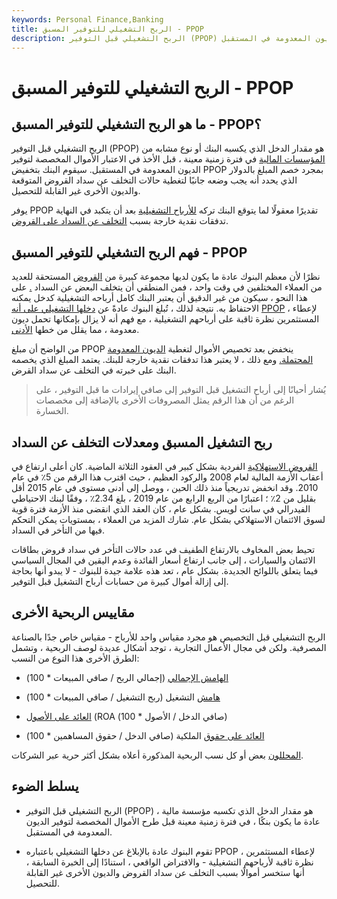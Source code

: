```yaml
---
keywords: Personal Finance,Banking
title: الربح التشغيلي للتوفير المسبق - PPOP
description: الربح التشغيلي قبل التوفير (PPOP) هو مقدار الدخل الذي يكسبه البنك أو أي نوع مشابه من المؤسسات المالية في فترة زمنية معينة قبل الأخذ في الاعتبار الأموال المخصصة لتوفير الديون المعدومة في المستقبل.
---
```


# الربح التشغيلي للتوفير المسبق - PPOP
## ما هو الربح التشغيلي للتوفير المسبق - PPOP؟

الربح التشغيلي قبل التوفير (PPOP) هو مقدار الدخل الذي يكسبه البنك أو نوع مشابه من [المؤسسات المالية](/financialinstitution) في فترة زمنية معينة ، قبل الأخذ في الاعتبار الأموال المخصصة لتوفير الديون المعدومة في المستقبل. سيقوم البنك بتخفيض PPOP بمجرد خصم المبلغ بالدولار الذي يحدد أنه يجب وضعه جانبًا لتغطية حالات التخلف عن سداد القروض المتوقعة والديون الأخرى غير القابلة للتحصيل.

يوفر PPOP تقديرًا معقولًا لما يتوقع البنك تركه [للأرباح التشغيلية](/operating_profit) بعد أن يتكبد في النهاية تدفقات نقدية خارجة بسبب [التخلف عن السداد على القروض](/default2).

## فهم الربح التشغيلي للتوفير المسبق - PPOP

نظرًا لأن معظم البنوك عادة ما يكون لديها مجموعة كبيرة من [القروض](/portfolio) المستحقة للعديد من العملاء المختلفين في وقت واحد ، فمن المنطقي أن يتخلف البعض عن السداد [.](/portfolio) على هذا النحو ، سيكون من غير الدقيق أن يعتبر البنك كامل أرباحه التشغيلية كدخل يمكنه الاحتفاظ به. نتيجة لذلك ، تُبلغ البنوك عادةً عن [دخلها التشغيلي على أنه](/operatingincome) [PPOP](/bottomline) ، لإعطاء المستثمرين نظرة ثاقبة على أرباحهم التشغيلية ، مع فهم أنه لا يزال بإمكانها تحمل ديون معدومة ، مما يقلل من خطها [الأدنى](/bottomline).

من الواضح أن مبلغ PPOP ينخفض بعد تخصيص الأموال لتغطية [الديون المعدومة المحتملة.](/baddebt) ومع ذلك ، لا يعتبر هذا تدفقات نقدية خارجة للبنك. يعتمد المبلغ الذي يخصمه البنك على خبرته في التخلف عن سداد القرض.

> يُشار أحيانًا إلى أرباح التشغيل قبل التوفير إلى صافي إيرادات ما قبل التوفير ، على الرغم من أن هذا الرقم يمثل المصروفات الأخرى بالإضافة إلى مخصصات الخسارة.

>

## ربح التشغيل المسبق ومعدلات التخلف عن السداد

[القروض الاستهلاكية](/consumercredit) الفردية بشكل كبير في العقود الثلاثة الماضية. كان أعلى ارتفاع في أعقاب الأزمة المالية لعام 2008 والركود العظيم ، حيث اقترب هذا الرقم من 5٪ في عام 2010. وقد انخفض تدريجياً منذ ذلك الحين ، ووصل إلى أدنى مستوى في عام 2015 أقل بقليل من 2٪ ؛ اعتبارًا من الربع الرابع من عام 2019 ، بلغ 2.34٪ ، وفقًا لبنك الاحتياطي الفيدرالي في سانت لويس. بشكل عام ، كان العقد الذي انقضى منذ الأزمة فترة قوية لسوق الائتمان الاستهلاكي بشكل عام. شارك المزيد من العملاء ، بمستويات يمكن التحكم فيها من التأخر في السداد.

تحيط بعض المخاوف بالارتفاع الطفيف في عدد حالات التأخر في سداد قروض بطاقات الائتمان والسيارات ، إلى جانب ارتفاع أسعار الفائدة وعدم اليقين في المجال السياسي فيما يتعلق باللوائح الجديدة. بشكل عام ، تعد هذه علامة جيدة للبنوك - لا يبدو أنها بحاجة إلى إزالة أموال كبيرة من حسابات أرباح التشغيل قبل التوفير.

## مقاييس الربحية الأخرى

الربح التشغيلي قبل التخصيص هو مجرد مقياس واحد للأرباح - مقياس خاص جدًا بالصناعة المصرفية. ولكن في مجال الأعمال التجارية ، توجد أشكال عديدة لوصف الربحية ، وتشمل الطرق الأخرى هذا النوع من النسب:

- [الهامش الإجمالي](/grossmargin) (إجمالي الربح / صافي المبيعات * 100)

- [هامش](/operatingmargin) التشغيل (ربح التشغيل / صافي المبيعات * 100)

- [العائد على الأصول](/returnonassets) (ROA (صافي الدخل / الأصول * 100)

- [العائد على حقوق](/returnonequity) الملكية (صافي الدخل / حقوق المساهمين * 100)

[المحللون](/analyst) بعض أو كل نسب الربحية المذكورة أعلاه بشكل أكثر حرية عبر الشركات.

## يسلط الضوء

- الربح التشغيلي قبل التوفير (PPOP) هو مقدار الدخل الذي تكسبه مؤسسة مالية ، عادة ما يكون بنكًا ، في فترة زمنية معينة قبل طرح الأموال المخصصة لتوفير الديون المعدومة في المستقبل.

- تقوم البنوك عادة بالإبلاغ عن دخلها التشغيلي باعتباره PPOP ، لإعطاء المستثمرين نظرة ثاقبة لأرباحهم التشغيلية - والافتراض الواقعي ، استنادًا إلى الخبرة السابقة ، أنها ستخسر أموالًا بسبب التخلف عن سداد القروض والديون الأخرى غير القابلة للتحصيل.

